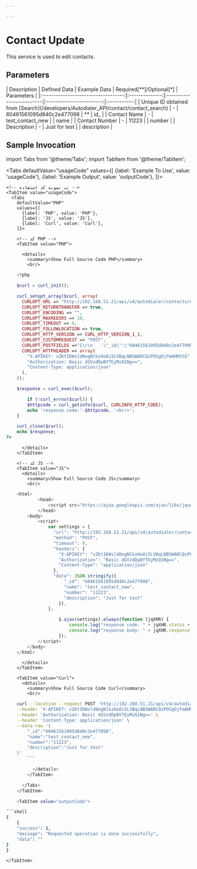 ```yaml
---

---
```

# Contact Update

This service is used to edit contacts.

## Parameters
<div class="custom-table">
|             Description              | Defined Data   | Example Data              | Required[**]/Optional[*] | Parameters  |
|:-----------------------------------:|:--------------:|:-------------------------:|:------------------------:|:-----------:|
| Unique ID obtained from [Search](/developers/Autodialer_API/contact/contact_search) | -              | 60461561095d840c2e477098  | **                       | id_         |
| Contact Name                        | -              | test_contact_new          |                          | name        |
| Contact Number                      | -              | 11223                     |                          | number      |
| Description                         | -              | Just for test             |                          | description |
</div>

## Sample Invocation

<!--  -->
import Tabs from '@theme/Tabs';
import TabItem from '@theme/TabItem';

  <Tabs
    defaultValue="usageCode"
    values={[
      {label: 'Example To Use', value: 'usageCode'},
      {label: 'Example Output', value: 'outputCode'},
    ]}>

    <!-- تب نمونه کد استفاده -->
    <TabItem value="usageCode">
      <Tabs
        defaultValue="PHP"
        values={[
          {label: 'PHP', value: 'PHP'},
          {label: 'JS', value: 'JS'},
          {label: 'Curl', value: 'Curl'},
        ]}>

        <!-- کد PHP -->
        <TabItem value="PHP">
      
          <details>
            <summary>Show Full Source Code PHP</summary>
            <br/>

```php
	<?php

	$curl = curl_init();

	curl_setopt_array($curl, array(
	  CURLOPT_URL => "http://192.168.51.21/api/v4/autodialer/contacts/update",
	  CURLOPT_RETURNTRANSFER => true,
	  CURLOPT_ENCODING => "",
	  CURLOPT_MAXREDIRS => 10,
	  CURLOPT_TIMEOUT => 0,
	  CURLOPT_FOLLOWLOCATION => true,
	  CURLOPT_HTTP_VERSION => CURL_HTTP_VERSION_1_1,
	  CURLOPT_CUSTOMREQUEST => "POST",
	  CURLOPT_POSTFIELDS =>"{\r\n    \"_id\":\"60461561095d840c2e477098\",\r\n    \"name\":\"test_contact_new\",\r\n    \"number\":\"11223\",\r\n    \"description\":\"Just for test\"\r\n}",
	  CURLOPT_HTTPHEADER => array(
		"X-APIKEY: vZKtIKWsld0egNlkzHo8i5LVBqLNBSWARCQsPOSgDjFmAHM3tG",
		"Authorization: Basic dGVzdDpBYTEyMzQ1Ng==",
		"Content-Type: application/json"
	  ),
	));

	$response = curl_exec($curl);

		if (!curl_errno($curl)) {
		$httpcode = curl_getinfo($curl, CURLINFO_HTTP_CODE);
		echo 'response code:'.$httpcode, '<br/>';
	}

	curl_close($curl);
	echo $response;
?>
```

          </details>
        </TabItem>

        <!-- کد JS -->
        <TabItem value="JS">
          <details>
            <summary>Show Full Source Code JS</summary>
            <br/>

```js
	<html>
			<head>
				<script src="https://ajax.googleapis.com/ajax/libs/jquery/3.5.1/jquery.min.js"></script>
			</head>
		<body>
			<script>
				var settings = {
				  "url": "http://192.168.51.21/api/v4/autodialer/contacts/update",
				  "method": "POST",
				  "timeout": 0,
				  "headers": {
					"X-APIKEY": "vZKtIKWsld0egNlkzHo8i5LVBqLNBSWARCQsPOSgDjFmAHM3tG",
					"Authorization": "Basic dGVzdDpBYTEyMzQ1Ng==",
					"Content-Type": "application/json"
				  },
				  "data": JSON.stringify({
					  "_id": "60461561095d840c2e477098",
					  "name": "test_contact_new",
					  "number": "11223",
					  "description": "Just for test"
					}),
				};

					$.ajax(settings).always(function (jqXHR) {
						console.log("response code: " + jqXHR.status + " " + jqXHR.statusText);
						console.log("response body: " + jqXHR.responseText);
					});
			</script>
		</body>
	</html>
```

          </details>
        </TabItem>

        <TabItem value="Curl">
          <details>
            <summary>Show Full Source Code Curl</summary>
            <br/>

```bash
	curl --location --request POST 'http://192.168.51.21/api/v4/autodialer/contacts/update' \
	--header 'X-APIKEY: vZKtIKWsld0egNlkzHo8i5LVBqLNBSWARCQsPOSgDjFmAHM3tG' \
	--header 'Authorization: Basic dGVzdDpBYTEyMzQ1Ng==' \
	--header 'Content-Type: application/json' \
	--data-raw '{
		"_id":"60461561095d840c2e477098",
		"name":"test_contact_new",
		"number":"11223",
		"description":"Just for test"
	}'
		```

          </details>
        </TabItem>

      </Tabs>
    </TabItem>

    <TabItem value="outputCode">

```shell
{
    {
    "success": 1,
    "message": "Requested operation is done successfully",
    "data": ""
}
}
```
    </TabItem>

  </Tabs>

